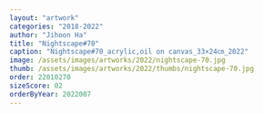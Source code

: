 ```yaml
---
layout: "artwork"
categories: "2018-2022"
author: "Jihoon Ha"
title: "Nightscape#70"
caption: "Nightscape#70_acrylic,oil on canvas_33×24㎝_2022"
image: /assets/images/artworks/2022/nightscape-70.jpg
thumb: /assets/images/artworks/2022/thumbs/nightscape-70.jpg
order: 22010270
sizeScore: 02
orderByYear: 2022007
---
```

